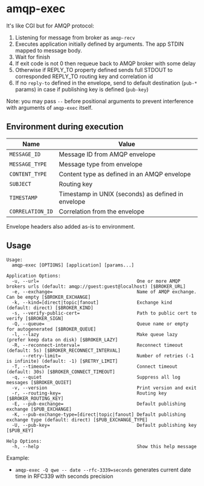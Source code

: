 # amqp-exec

It's like CGI but for AMQP protocol:

1. Listening for message from broker as `amqp-recv`
2. Executes application initially defined by arguments. The app STDIN mapped to message body.
3. Wait for finish
4. If exit code is not 0 then requeue back to AMQP broker with some delay
5. Otherwise if REPLY_TO property defined sends full STDOUT to corresponded 
REPLY_TO routing key and correlation id
6. If no `reply-to` defined in the envelope, send to default destination (`pub-*` params) in case if publishing key 
is defined (`pub-key`) 

Note: you may pass `--` before positional arguments to prevent interference with arguments of `amqp-exec` itself.

## Environment during execution

| Name            | Value |
|-----------------|-------|
| `MESSAGE_ID`    |  Message ID from  AMQP envelope   |
| `MESSAGE_TYPE`  |  Message type from envelope     |
| `CONTENT_TYPE`  |  Content type as defined in an AMQP envelope     |
| `SUBJECT`       |  Routing key     |
| `TIMESTAMP`     |  Timestamp in UNIX (seconds) as defined in envelope     |
| `CORRELATION_ID`|  Correlation from the envelope     |


Envelope headers also added as-is to environment.

## Usage


```
Usage:
  amqp-exec [OPTIONS] [application] [params...]

Application Options:
  -u, --url=                                    One or more AMQP brokers urls (default: amqp://guest:guest@localhost) [$BROKER_URL]
  -e, --exchange=                               Name of AMQP exchange. Can be empty [$BROKER_EXCHANGE]
  -k, --kind=[direct|topic|fanout]              Exchange kind (default: direct) [$BROKER_KIND]
  -s, --verify-public-cert=                     Path to public cert to verify [$BROKER_SIGN]
  -Q, --queue=                                  Queue name or empty for autogenerated [$BROKER_QUEUE]
  -l, --lazy                                    Make queue lazy (prefer keep data on disk) [$BROKER_LAZY]
  -R, --reconnect-interval=                     Reconnect timeout (default: 5s) [$BROKER_RECONNECT_INTERVAL]
      --retry-limit=                            Number of retries (-1 is infinite) (default: -1) [$RETRY_LIMIT]
  -T, --timeout=                                Connect timeout (default: 30s) [$BROKER_CONNECT_TIMEOUT]
  -q, --quiet                                   Suppress all log messages [$BROKER_QUIET]
  -v, --version                                 Print version and exit
  -r, --routing-key=                            Routing key [$BROKER_ROUTING_KEY]
  -E, --pub-exchange=                           Default publishing exchange [$PUB_EXCHANGE]
  -K, --pub-exchange-type=[direct|topic|fanout] Default publishing exchange type (default: direct) [$PUB_EXCHANGE_TYPE]
  -U, --pub-key=                                Default publishing key [$PUB_KEY]

Help Options:
  -h, --help                                    Show this help message

```

Example:


* `amqp-exec -Q qwe -- date --rfc-3339=seconds`
generates current date time in RFC339 with seconds precision
